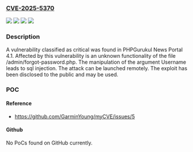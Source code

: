 ### [CVE-2025-5370](https://cve.mitre.org/cgi-bin/cvename.cgi?name=CVE-2025-5370)
![](https://img.shields.io/static/v1?label=Product&message=News%20Portal&color=blue)
![](https://img.shields.io/static/v1?label=Version&message=%3D%204.1%20&color=brighgreen)
![](https://img.shields.io/static/v1?label=Vulnerability&message=Injection&color=brighgreen)
![](https://img.shields.io/static/v1?label=Vulnerability&message=SQL%20Injection&color=brighgreen)

### Description

A vulnerability classified as critical was found in PHPGurukul News Portal 4.1. Affected by this vulnerability is an unknown functionality of the file /admin/forgot-password.php. The manipulation of the argument Username leads to sql injection. The attack can be launched remotely. The exploit has been disclosed to the public and may be used.

### POC

#### Reference
- https://github.com/GarminYoung/myCVE/issues/5

#### Github
No PoCs found on GitHub currently.

